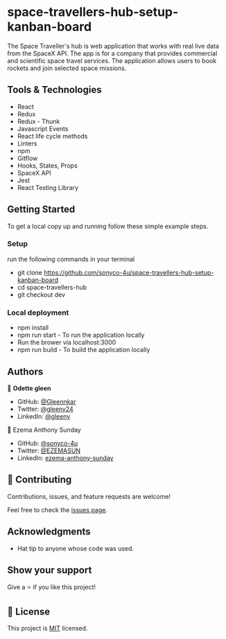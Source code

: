 # space-travellers-hub-setup-kanban-board
The Space Traveller's hub is web application that works with real live data from the SpaceX API. The app is for a company that provides commercial and scientific space travel services. The application allows users to book rockets and join selected space missions.
## Tools & Technologies

- React
- Redux
- Redux - Thunk
- Javascript Events
- React life cycle methods
- Linters
- npm
- Gitflow
- Hooks, States, Props
- SpaceX API
- Jest
- React Testing Library

## Getting Started

To get a local copy up and running follow these simple example steps.

### Setup

run the following commands in your terminal

- git clone https://github.com/sonyco-4u/space-travellers-hub-setup-kanban-board
- cd space-travellers-hub
- git checkout dev

### Local deployment

- npm install
- npm run start - To run the application locally
- Run the brower via localhost:3000
- npm run build - To build the application locally

## Authors

👤 **Odette gleen**

- GitHub: [@Gleennkar](https://github.com/Gleennkar)
- Twitter: [@gleeny24](https://twitter.com/twitterhandle)
- LinkedIn: [@gleeny](https://www.linkedin.com/in/gleeny-nkar-aa3917182)


👤 Ezema Anthony Sunday

- GitHub: [@sonyco-4u](https://github.com/sonyco-4u)
- Twitter: [@EZEMASUN](https://twitter.com/EZEMASUN)
- LinkedIn: [ezema-anthony-sunday](https://www.linkedin.com/in/sunday-athony-ezema/)


## 🤝 Contributing

Contributions, issues, and feature requests are welcome!

Feel free to check the [issues page](https://github.com/JonahKayizzi/space-travellers-hub/issues).

## Acknowledgments

- Hat tip to anyone whose code was used. 

## Show your support

Give a ⭐️ if you like this project!

## 📝 License

This project is [MIT](./LICENSE) licensed.


